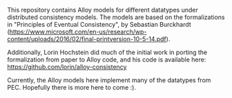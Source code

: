 This repository contains Alloy models for different datatypes under distributed consistency models. The models are based on the formalizations in "Principles of Eventual Consistency", by Sebastian Burckhardt (https://www.microsoft.com/en-us/research/wp-content/uploads/2016/02/final-printversion-10-5-14.pdf).

Additionally, Lorin Hochstein did much of the initial work in porting the formalization from paper to Alloy code, and his code is available here: https://github.com/lorin/alloy-consistency

Currently, the Alloy models here implement many of the datatypes from PEC. Hopefully there is more here to come :).
